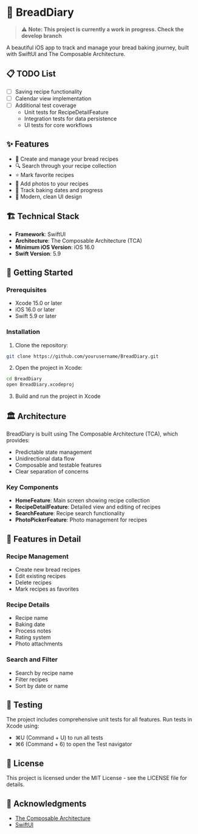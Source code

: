 # 🍞 BreadDiary

> ⚠️ **Note: This project is currently a work in progress. Check the develop branch**

A beautiful iOS app to track and manage your bread baking journey, built with SwiftUI and The Composable Architecture.

## 📋 TODO List

- [ ] Saving recipe functionality
- [ ] Calendar view implementation
- [ ] Additional test coverage
  - Unit tests for RecipeDetailFeature
  - Integration tests for data persistence
  - UI tests for core workflows

## ✨ Features

- 📝 Create and manage your bread recipes
- 🔍 Search through your recipe collection
- ⭐️ Mark favorite recipes
- 📸 Add photos to your recipes
- 📅 Track baking dates and progress
- 🎨 Modern, clean UI design

## 🏗 Technical Stack

- **Framework**: SwiftUI
- **Architecture**: The Composable Architecture (TCA)
- **Minimum iOS Version**: iOS 16.0
- **Swift Version**: 5.9

## 🚀 Getting Started

### Prerequisites

- Xcode 15.0 or later
- iOS 16.0 or later
- Swift 5.9 or later

### Installation

1. Clone the repository:
```bash
git clone https://github.com/yourusername/BreadDiary.git
```

2. Open the project in Xcode:
```bash
cd BreadDiary
open BreadDiary.xcodeproj
```

3. Build and run the project in Xcode

## 🏛 Architecture

BreadDiary is built using The Composable Architecture (TCA), which provides:

- Predictable state management
- Unidirectional data flow
- Composable and testable features
- Clear separation of concerns

### Key Components

- **HomeFeature**: Main screen showing recipe collection
- **RecipeDetailFeature**: Detailed view and editing of recipes
- **SearchFeature**: Recipe search functionality
- **PhotoPickerFeature**: Photo management for recipes

## 📱 Features in Detail

### Recipe Management
- Create new bread recipes
- Edit existing recipes
- Delete recipes
- Mark recipes as favorites

### Recipe Details
- Recipe name
- Baking date
- Process notes
- Rating system
- Photo attachments

### Search and Filter
- Search by recipe name
- Filter recipes
- Sort by date or name

## 🧪 Testing

The project includes comprehensive unit tests for all features. Run tests in Xcode using:
- ⌘U (Command + U) to run all tests
- ⌘6 (Command + 6) to open the Test navigator

## 📄 License

This project is licensed under the MIT License - see the LICENSE file for details.

## 🙏 Acknowledgments

- [The Composable Architecture](https://github.com/pointfreeco/swift-composable-architecture)
- [SwiftUI](https://developer.apple.com/xcode/swiftui/)

